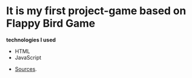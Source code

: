 # It is my first project-game based on Flappy Bird Game

**technologies I used**
+ HTML
+ JavaScript

- [Sources](https://www.youtube.com/).